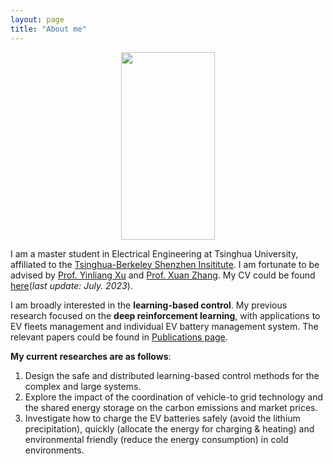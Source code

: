 ```yaml
---
layout: page
title: "About me"
---
```


<div  align="center">
<img src="https://hongrongyang.github.io/me.jpeg" width="150" height="300" alt="" />
</div>

I am a master student in Electrical Engineering at Tsinghua University, affiliated to the [Tsinghua-Berkeley Shenzhen Insititute](https://www.tbsi.edu.cn/). I am fortunate to be advised by [Prof. Yinliang Xu](https://scholar.google.com/citations?user=sppii6gAAAAJ&hl=zh-CN) and [Prof. Xuan Zhang](https://scholar.google.com/citations?hl=zh-CN&user=B-I9FY8AAAAJ). My CV could be found [here](https://hongrongyang.github.io/CV.pdf)(*last update: July. 2023*).

I am broadly interested in the **learning-based control**. My previous research focused on the **deep reinforcement learning**, with applications to EV fleets management and individual EV battery management system. The relevant papers could be found in [Publications page](https://hongrongyang.github.io/Publications). 

**My current researches are as follows**: 
1. Design the safe and distributed learning-based control methods for the complex and large systems.​
2. Explore the impact of the coordination of vehicle-to grid technology and the shared energy storage on the carbon emissions and market prices.
3. Investigate how to charge the EV batteries safely (avoid the lithium precipitation), quickly (allocate the energy for charging & heating) and environmental friendly (reduce the energy consumption) in cold environments.
